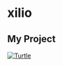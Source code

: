 # xilio

## My Project

<a href="[https://github.com/stackoak/turtle](https://github.com/stackoak/turtle)">
  <img align="center" src="https://github-readme-stats.vercel.app/api/pin/?username=stackoak&repo=turtle&show_icons=true&line_height=27&title_color=6aa6f8&text_color=8a919a&icon_color=6aa6f8&bg_color=22272e" alt="Turtle" />
</a>

 
